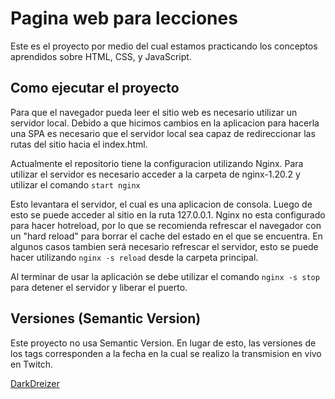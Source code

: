 # Pagina web para lecciones

Este es el proyecto por medio del cual estamos practicando los conceptos aprendidos sobre HTML, CSS, y JavaScript.

## Como ejecutar el proyecto

Para que el navegador pueda leer el sitio web es necesario utilizar un servidor local.
Debido a que hicimos cambios en la aplicacion para hacerla una SPA es necesario que el servidor local sea capaz de redireccionar las rutas del sitio hacia el index.html.

Actualmente el repositorio tiene la configuracion utilizando Nginx.
Para utilizar el servidor es necesario acceder a la carpeta de nginx-1.20.2 y utilizar el comando `start nginx`

Esto levantara el servidor, el cual es una aplicacion de consola. Luego de esto se puede acceder al sitio en la ruta 127.0.0.1.
Nginx no esta configurado para hacer hotreload, por lo que se recomienda refrescar el navegador con un "hard reload" para borrar el cache del estado en el que se encuentra.
En algunos casos tambien será necesario refrescar el servidor, esto se puede hacer utilizando `nginx -s reload` desde la carpeta principal.

Al terminar de usar la aplicación se debe utilizar el comando `nginx -s stop` para detener el servidor y liberar el puerto.

## Versiones (Semantic Version)

Este proyecto no usa Semantic Version. En lugar de esto, las versiones de los tags corresponden a la fecha en la cual se realizo la transmision en vivo en Twitch.

[DarkDreizer](www.twitch.com/darkdreizer)
